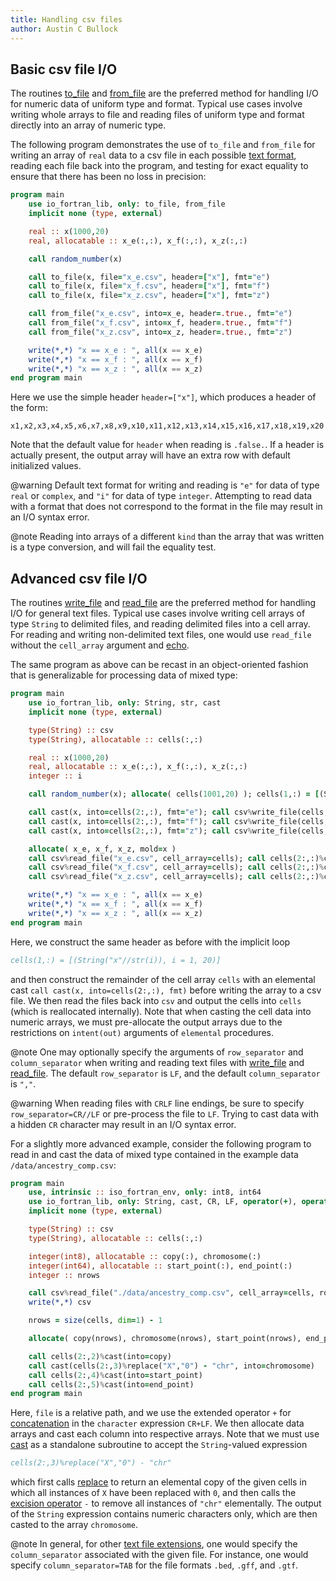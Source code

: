 ```yaml
---
title: Handling csv files
author: Austin C Bullock
---
```


## Basic csv file I/O

The routines [to_file](../Ref/to_file.html) and
[from_file](../Ref/from_file.html) are the preferred method for
handling I/O for numeric data of uniform type and format. Typical use
cases involve writing whole arrays to file and reading files of uniform
type and format directly into an array of numeric type.

The following program demonstrates the use of `to_file` and `from_file`
for writing an array of `real` data to a csv file in each possible
[text format](../UserInfo/text-fmts.html), reading each file back into
the program, and testing for exact equality to ensure that there has
been no loss in precision:

```fortran
program main
    use io_fortran_lib, only: to_file, from_file
    implicit none (type, external)

    real :: x(1000,20)
    real, allocatable :: x_e(:,:), x_f(:,:), x_z(:,:)

    call random_number(x)

    call to_file(x, file="x_e.csv", header=["x"], fmt="e")
    call to_file(x, file="x_f.csv", header=["x"], fmt="f")
    call to_file(x, file="x_z.csv", header=["x"], fmt="z")

    call from_file("x_e.csv", into=x_e, header=.true., fmt="e")
    call from_file("x_f.csv", into=x_f, header=.true., fmt="f")
    call from_file("x_z.csv", into=x_z, header=.true., fmt="z")

    write(*,*) "x == x_e : ", all(x == x_e)
    write(*,*) "x == x_f : ", all(x == x_f)
    write(*,*) "x == x_z : ", all(x == x_z)
end program main
```

Here we use the simple header `header=["x"]`, which produces a header
of the form:

```text
x1,x2,x3,x4,x5,x6,x7,x8,x9,x10,x11,x12,x13,x14,x15,x16,x17,x18,x19,x20
```

Note that the default value for `header` when reading is `.false.`. If
a header is actually present, the output array will have an extra row
with default initialized values.

@warning Default text format for writing and reading is `"e"` for data
of type `real` or `complex`, and `"i"` for data of type `integer`.
Attempting to read data with a format that does not correspond to the
format in the file may result in an I/O syntax error.

@note Reading into arrays of a different `kind` than the array that was
written is a type conversion, and will fail the equality test.

## Advanced csv file I/O

The routines [write_file](../Ref/String-methods.html#write_file) and
[read_file](../Ref/String-methods.html#read_file) are the preferred
method for handling I/O for general text files. Typical use cases
involve writing cell arrays of type `String` to delimited files, and
reading delimited files into a cell array. For reading and writing
non-delimited text files, one would use `read_file` without the
`cell_array` argument and [echo](../Ref/echo.html).

The same program as above can be recast in an object-oriented fashion
that is generalizable for processing data of mixed type:

```fortran
program main
    use io_fortran_lib, only: String, str, cast
    implicit none (type, external)

    type(String) :: csv
    type(String), allocatable :: cells(:,:)

    real :: x(1000,20)
    real, allocatable :: x_e(:,:), x_f(:,:), x_z(:,:)
    integer :: i

    call random_number(x); allocate( cells(1001,20) ); cells(1,:) = [(String("x"//str(i)), i = 1, 20)]

    call cast(x, into=cells(2:,:), fmt="e"); call csv%write_file(cells, file="x_e.csv")
    call cast(x, into=cells(2:,:), fmt="f"); call csv%write_file(cells, file="x_f.csv")
    call cast(x, into=cells(2:,:), fmt="z"); call csv%write_file(cells, file="x_z.csv")

    allocate( x_e, x_f, x_z, mold=x )
    call csv%read_file("x_e.csv", cell_array=cells); call cells(2:,:)%cast(into=x_e, fmt="e")
    call csv%read_file("x_f.csv", cell_array=cells); call cells(2:,:)%cast(into=x_f, fmt="f")
    call csv%read_file("x_z.csv", cell_array=cells); call cells(2:,:)%cast(into=x_z, fmt="z")

    write(*,*) "x == x_e : ", all(x == x_e)
    write(*,*) "x == x_f : ", all(x == x_f)
    write(*,*) "x == x_z : ", all(x == x_z)
end program main
```

Here, we construct the same header as before with the implicit loop

```fortran
cells(1,:) = [(String("x"//str(i)), i = 1, 20)]
```

and then construct the remainder of the cell array `cells` with an
elemental cast `call cast(x, into=cells(2:,:), fmt)` before writing the
array to a csv file. We then read the files back into `csv` and output
the cells into `cells` (which is reallocated internally). Note that
when casting the cell data into numeric arrays, we must pre-allocate
the output arrays due to the restrictions on `intent(out)` arguments
of `elemental` procedures.

@note One may optionally specify the arguments of `row_separator` and
`column_separator` when writing and reading text files with
[write_file](../Ref/String-methods.html#write_file) and
[read_file](../Ref/String-methods.html#read_file). The default
`row_separator` is `LF`, and the default `column_separator` is `","`.

@warning When reading files with `CRLF` line endings, be sure to
specify `row_separator=CR//LF` or pre-process the file to `LF`. Trying
to cast data with a hidden `CR` character may result in an I/O syntax
error.

For a slightly more advanced example, consider the following program
to read in and cast the data of mixed type contained in the example
data `/data/ancestry_comp.csv`:

```fortran
program main
    use, intrinsic :: iso_fortran_env, only: int8, int64
    use io_fortran_lib, only: String, cast, CR, LF, operator(+), operator(-)
    implicit none (type, external)

    type(String) :: csv
    type(String), allocatable :: cells(:,:)

    integer(int8), allocatable :: copy(:), chromosome(:)
    integer(int64), allocatable :: start_point(:), end_point(:)
    integer :: nrows

    call csv%read_file("./data/ancestry_comp.csv", cell_array=cells, row_separator=CR+LF)
    write(*,*) csv

    nrows = size(cells, dim=1) - 1

    allocate( copy(nrows), chromosome(nrows), start_point(nrows), end_point(nrows) )

    call cells(2:,2)%cast(into=copy)
    call cast(cells(2:,3)%replace("X","0") - "chr", into=chromosome)
    call cells(2:,4)%cast(into=start_point)
    call cells(2:,5)%cast(into=end_point)
end program main
```

Here, `file` is a relative path, and we use the extended operator `+`
for [concatenation](../Ref/operators.html#concatenation) in the
`character` expression `CR+LF`. We then allocate data arrays and cast
each column into respective arrays. Note that we must use
[cast](../Ref/cast.html) as a standalone subroutine to accept the
`String`-valued expression

```fortran
cells(2:,3)%replace("X","0") - "chr"
```

which first calls [replace](../Ref/String-methods.html#replace) to
return an elemental copy of the given cells in which all instances of
`X` have been replaced with `0`, and then calls the
[excision operator](../Ref/operators.html#excision) `-` to remove all
instances of `"chr"` elementally. The output of the `String` expression
contains numeric characters only, which are then casted to the array
`chromosome`.

@note In general, for other
[text file extensions](../UserInfo/file-ext.html), one would specify
the `column_separator` associated with the given file. For instance,
one would specify `column_separator=TAB` for the file formats `.bed`,
`.gff`, and `.gtf`.
